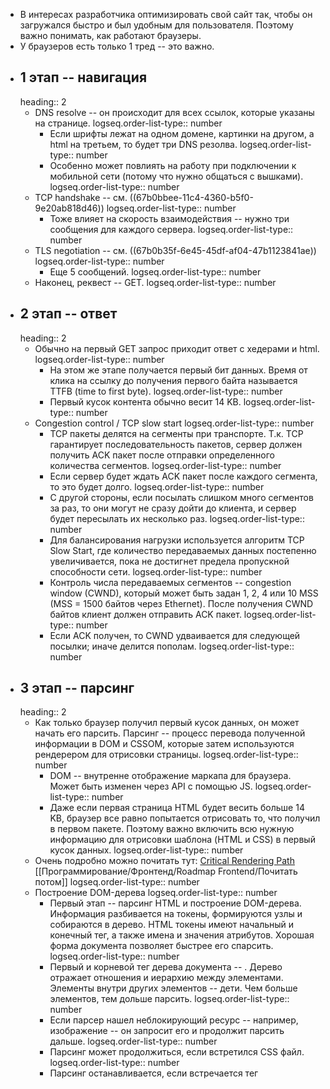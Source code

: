 - В интересах разработчика оптимизировать свой сайт так, чтобы он загружался быстро и был удобным для пользователя. Поэтому важно понимать, как работают браузеры.
- У браузеров есть только 1 тред -- это важно.
- ## 1 этап -- навигация
  heading:: 2
	- DNS resolve -- он происходит для всех ссылок, которые указаны на странице.
	  logseq.order-list-type:: number
		- Если шрифты лежат на одном домене, картинки на другом, а html на третьем, то будет три DNS резолва.
		  logseq.order-list-type:: number
		- Особенно может повлиять на работу при подключении к мобильной сети (потому что нужно общаться с вышками).
		  logseq.order-list-type:: number
	- TCP handshake -- см. ((67b0bbee-11c4-4360-b5f0-9e20ab818d46))
	  logseq.order-list-type:: number
		- Тоже влияет на скорость взаимодействия -- нужно три сообщения для каждого сервера.
		  logseq.order-list-type:: number
	- TLS negotiation -- см. ((67b0b35f-6e45-45df-af04-47b1123841ae))
	  logseq.order-list-type:: number
		- Еще 5 сообщений.
		  logseq.order-list-type:: number
	- Наконец, реквест -- GET.
	  logseq.order-list-type:: number
- ## 2 этап -- ответ
  heading:: 2
	- Обычно на первый GET запрос приходит ответ с хедерами и html. 
	  logseq.order-list-type:: number
		- На этом же этапе получается первый бит данных. Время от клика на ссылку до получения первого байта называется TTFB (time to first byte).
		  logseq.order-list-type:: number
		- Первый кусок контента обычно весит 14 KB.
		  logseq.order-list-type:: number
	- Congestion control / TCP slow start
	  logseq.order-list-type:: number
		- TCP пакеты делятся на сегменты при транспорте. Т.к. TCP гарантирует последовательность пакетов, сервер должен получить ACK пакет после отправки определенного количества сегментов. 
		  logseq.order-list-type:: number
		- Если сервер будет ждать ACK пакет после каждого сегмента, то это будет долго. 
		  logseq.order-list-type:: number
		- С другой стороны, если посылать слишком много сегментов за раз, то они могут не сразу дойти до клиента, и сервер будет пересылать их несколько раз.
		  logseq.order-list-type:: number
		- Для балансирования нагрузки используется алгоритм TCP Slow Start, где количество передаваемых данных постепенно увеличивается, пока не достигнет предела пропускной способности сети. 
		  logseq.order-list-type:: number
		- Контроль числа передаваемых сегментов -- congestion window (CWND), который может быть задан 1, 2, 4 или 10 MSS (MSS = 1500 байтов через Ethernet). После получения CWND байтов клиент должен отправить ACK пакет. 
		  logseq.order-list-type:: number
		- Если ACK получен, то CWND удваивается для следующей посылки; иначе делится пополам.
		  logseq.order-list-type:: number
- ## 3 этап -- парсинг
  heading:: 2
	- Как только браузер получил первый кусок данных, он может начать его парсить. Парсинг -- процесс перевода полученной информации в DOM и CSSOM, которые затем используются рендерером для отрисовки страницы.
	  logseq.order-list-type:: number
		- DOM -- внутренне отображение маркапа для браузера. Может быть изменен через API с помощью JS.
		  logseq.order-list-type:: number
		- Даже если первая страница HTML будет весить больше 14 KB, браузер все равно попытается отрисовать то, что получил в первом пакете. Поэтому важно включить всю нужную информацию для отрисовки шаблона (HTML и CSS) в первый кусок данных.
		  logseq.order-list-type:: number
	- Очень подробно можно почитать тут: [Critical Rendering Path](https://developer.mozilla.org/en-US/docs/Web/Performance/Critical_rendering_path) [[Программирование/Фронтенд/Roadmap Frontend/Почитать потом]]
	  logseq.order-list-type:: number
	- Построение DOM-дерева
	  logseq.order-list-type:: number
		- Первый этап -- парсинг HTML и построение DOM-дерева. Информация разбивается на токены, формируются узлы и собираются в дерево. HTML токены имеют начальный и конечный тег, а также имена и значения атрибутов. Хорошая форма документа позволяет быстрее его спарсить. 
		  logseq.order-list-type:: number
		- Первый и корневой тег дерева документа -- <html>. Дерево отражает отношения и иерархию между элементами. Элементы внутри других элементов -- дети. Чем больше элементов, тем дольше парсить.
		  logseq.order-list-type:: number
		- Если парсер нашел неблокирующий ресурс -- например, изображение -- он запросит его и продолжит парсить дальше.
		  logseq.order-list-type:: number
		- Парсинг может продолжиться, если встретился CSS файл.
		  logseq.order-list-type:: number
		- Парсинг останавливается, если встречается тег <script> без async или defer. На самом деле браузеры умеют это предусматривать (preload scanner), но лучше все равно не подключать слишком много скриптов.
		  logseq.order-list-type:: number
		- Preload scanner -- пока браузер строит DOM-дерево (что занимает главный тред), preload scanner парсит весь доступный контент и запрашивает приоритетные ресурсы типа css, js и шрифтов. Поэтому на момент, когда HTML-парсер дойдет до этих тегов, соответствующие ресурсы уже могут быть в пути или на месте.
		  logseq.order-list-type:: number
	- Построение CSSOM-дерева
	  logseq.order-list-type:: number
		- Чем-то похоже на DOM-дерево. Тоже дерево, но они независимы. Браузер переводит CSS правила в карты стилей, с которыми умеет работать.
		  logseq.order-list-type:: number
		- Иерархия в дереве строится на основе CSS-селекторов.
		  logseq.order-list-type:: number
		- Здесь играет роль cascade -- сначала применяются самые общие стили, потом рекурсивно все более и более конкретные.
		  logseq.order-list-type:: number
		- Построение CSSOM-дерева -- очень-очень быстрый процесс, поэтому в девтулзах показывается время Recalculate Style = parse CSS + build CSSOM tree + recursive calculation of computed styles.
		  logseq.order-list-type:: number
	- Другие процессы: компиляция JS
	  logseq.order-list-type:: number
		- Пока идет parsing CSS + CSSOM tree building, идет загрузка других ассетов. JS парсится, компилируется и интерпретируется. Скрипты парсятся в абстрактные синтаксические деревья. [[Программирование/Фронтенд/Roadmap Frontend/Почитать потом]]
		  logseq.order-list-type:: number
		- Некоторые браузеры компилируют эти деревья в байткод. 
		  logseq.order-list-type:: number
		- Большинство кода интерпретируется в главном треде, но есть исключения типа [web workers](https://developer.mozilla.org/en-US/docs/Web/API/Web_Workers_API). [[Программирование/Фронтенд/Roadmap Frontend/Почитать потом]]
		  logseq.order-list-type:: number
	- Другие процессы: построение дерева доступности или AOM
	  logseq.order-list-type:: number
		- По сути, AOM это семантическая версия DOM для людей с ограниченными возможностями. 
		  logseq.order-list-type:: number
		- AOM обновляется при обновлении DOM.
		  logseq.order-list-type:: number
		- До построения AOM сайт недоступен для скрин-ридеров.
		  logseq.order-list-type:: number
- ## 4 этап -- рендер
  heading:: 2
	- Рендер состоит из 3-4 частей: стиль, расположение, отрисовка и иногда compositing. DOM и CSSOM комбинируются в дерево рендера, которое используется для вычисления расположения всех видимых элементов. Иногда часть контента может быть вынесена на отдельный слой и отрисована с помощью GPU, что позволяет разгрузить главный тред.
	  logseq.order-list-type:: number
	- Стиль -- построение дерева рендера на основе DOM и CSSOM. 
	  logseq.order-list-type:: number
		- Узлы, которые не будут отрисовываться, в дерево не включаются (типа <head> и display: none).
		  logseq.order-list-type:: number
		- visibility: hidden включаются в дерево
		  logseq.order-list-type:: number
		- Есть user agent default, его можно оверрайдить.
		  logseq.order-list-type:: number
		- К каждому видимому узлу применяются правила CSSOM.
		  logseq.order-list-type:: number
	- Layout/расположение -- вычисление геометрии: размера и местоположения каждого элемента и объекта на странице. Reflow -- любое последующее изменение размера и позиции части или всего документа.
	  logseq.order-list-type:: number
		- Как только дерево рендера построено, запускается layout. Дерево рендера проходится с рута для вычисления геометрии. 
		  logseq.order-list-type:: number
		- Почти все на веб-странице это коробка. Разные устройства и настройки ПК приводят к неограниченному числу разных размеров окна. В этой фазе с учетом размера окна браузер вычисляет все размеры всех прямоугольников на странице. 
		  logseq.order-list-type:: number
		- В основу берется размер окна. Расчет начинается с body и его детей, с учетом параметров бокс-модели и плейсхолдерами для элементов с неизвестными размерами, типа изображений. 
		  logseq.order-list-type:: number
		- Пример reflow -- подгрузилось изображение, стали известны его размеры, и вычисления изменились.
		  logseq.order-list-type:: number
	- Paint/отрисовка -- отрисовка отдельных элементов на экране. Первая отрисовка называется first meaningful paint. На этом этапе происходит перевод размеров и положения коробок в пиксели на экране. Здесь отрисовываются текст, цвета, границы, тени, и замещенные элементы типа кнопок и изображений. Это должно происходит супер быстро. 
	  logseq.order-list-type:: number
		- Для гладкой прокрутки и анимации, все, что занимает главный тред, включая вычисление стилей, должно происходить менее чем за 16.67 мс (60 фпс). 
		  logseq.order-list-type:: number
		- Иногда чтобы ускорить процесс отрисовки, вся страница делится на несколько слоев, но тогда нужен этап композиции. 
		  logseq.order-list-type:: number
		- Теги, которые обозначают слои: video, canvas, и любые с css-свойствами opacity, 3d transform, will change и несколько других. Они и их дети будут отрисованы на отдельных слоях.
		  logseq.order-list-type:: number
		- Слои -- это хорошо, но они едят очень много памяти, так что лучше с ними не перебарщивать.
		  logseq.order-list-type:: number
	- Compositing -- важный этап при работе со слоями. Нужно удостовериться, что они отрисуются в правильной последовательности и корректно. Reflow влечет repaint и recompositing. 
	  logseq.order-list-type:: number
- ## 5 этап -- интерактивность
  heading:: 2
	- Как только главная нить закончила отрисовку страницы, процесс не заканчивается. Например, если был defer файла js после события onload, главная нить может быть занята и недоступна для взаимодействия.
	  logseq.order-list-type:: number
	- Важная метрика -- Time to interactive (TTI). Считается от запроса к DNS lookup до интерактивности (времени после First Contentful Paint, когда страница откликается на взаимодействия в рамках 50 мс)
	  logseq.order-list-type:: number
- ## Ресурсы
  heading:: 2
	- Почитать поподробнее: [тык](https://www.ramotion.com/blog/what-is-web-browser/)
	- Большой видос: [тык]({{video https://www.youtube.com/watch?v=5rLFYtXHo9s}})